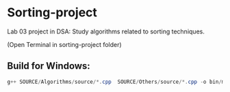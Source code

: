 # Sorting-project
Lab 03 project in DSA: Study algorithms related to sorting techniques.

(Open Terminal in sorting-project folder)
## Build for Windows: 

``` powershell
g++ SOURCE/Algorithms/source/*.cpp  SOURCE/Others/source/*.cpp -o bin/main.exe
```